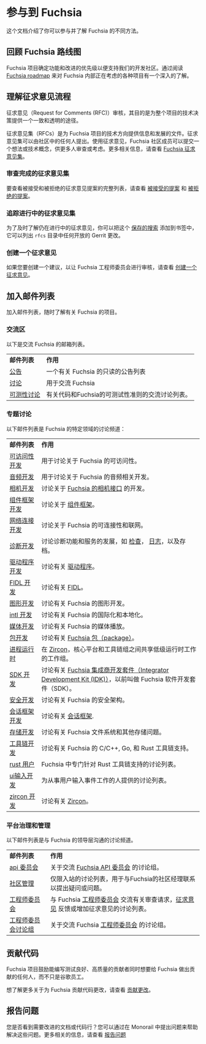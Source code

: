 <!-- # Get involved with Fuchsia -->

# 参与到 Fuchsia

<!-- This document describes the different ways you can get involved
and stay informed about Fuchsia. -->

这个文档介绍了你可以参与并了解 Fuchsia 的不同方法。

<!-- ## Review the Fuchsia roadmap -->

## 回顾 Fuchsia 路线图

<!-- The Fuchsia project prioritizes features and enhancements that support our
development community. Read the [Fuchsia roadmap](/docs/contribute/roadmap/index.md)
to get a high-level understanding of the various projects being considered
within Fuchsia. -->

Fuchsia 项目确定功能和改进的优先级以便支持我们的开发社区。通过阅读 [Fuchsia roadmap](/docs/contribute/roadmap/index.md) 来对 Fuchsia 内部正在考虑的各种项目有一个深入的了解。

<!-- ## Understand the Request for Comments (RFC) process -->

## 理解征求意见流程

<!-- The Requests for Comments (RFC) process is intended to provide a consistent and
transparent path for making project-wide technical decisions. -->

征求意见（Request for Comments (RFC)）审核，其目的是为整个项目的技术决策提供一个一致和透明的途径。

<!-- RFCs are documents that inform and build on the technical direction of the
Fuchsia project. RFCs can be proposed by anyone in the community. Using an RFC,
a Fuchsia community member can submit an idea or technical concept for broader
review or consideration. For more information, see [Fuchsia RFCs](/docs/contribute/governance/rfcs). -->

征求意见集（RFCs）是为 Fuchsia 项目的技术方向提供信息和发展的文件。征求意见集可以由社区中的任何人提出。使用征求意见，Fuchsia 社区成员可以提交一个想法或技术概念，供更多人审查或考虑。更多相关信息，请查看 [Fuchsia 征求意见集](/docs/contribute/governance/rfcs)。

<!-- ### Review completed RFCs -->

### 审查完成的征求意见集

<!-- To see a complete list of accepted and rejected RFC proposals, see [Accepted proposals](/docs/contribute/governance/rfcs#accepted)
and [Rejected proposals](/docs/contribute/governance/rfcs#rejected). -->

要查看被接受和被拒绝的征求意见提案的完整列表，请查看 [被接受的提案](/docs/contribute/governance/rfcs#accepted)
和 [被拒绝的提案](/docs/contribute/governance/rfcs#rejected)。

<!-- ### Track ongoing RFCs -->

### 追踪进行中的征求意见集

<!-- To stay up-to-date with RFCs that are still in progress, you can bookmark this [saved search](https://fuchsia-review.googlesource.com/q/dir:docs/contribute/governance/rfcs+is:open)
that lists any open Gerrit change in the `rfcs` directory. -->

为了及时了解仍在进行中的征求意见，你可以把这个 [保存的搜索](https://fuchsia-review.googlesource.com/q/dir:docs/contribute/governance/rfcs+is:open) 添加到书签中，它可以列出 `rfcs` 目录中任何开放的 Gerrit 更改。

<!-- ### Create an RFC -->

### 创建一个征求意见

<!-- If you want to create a proposal that you want the Fuchsia Eng Council to
review, see [Creating an RFC.](/docs/contribute/governance/rfcs/create_rfc.md) -->

如果您要创建一个建议，以让 Fuchsia 工程师委员会进行审核，请查看 [创建一个征求意见](/docs/contribute/governance/rfcs/create_rfc.md)。

<!-- ## Join a mailing list -->

## 加入邮件列表

<!-- Stay informed about the Fuchsia project by joining mailing lists. -->

加入邮件列表，随时了解有关 Fuchsia 的项目。

<!-- ### General discussion -->

### 交流区

<!-- The following are general Fuchsia mailing lists: -->

以下是交流 Fuchsia 的邮箱列表。

<!-- <table>
  <tr>
   <td><strong>Mailing list</strong>
   </td>
   <td><strong>Purpose</strong>
   </td>
  </tr>
  <tr>
   <td><a href="https://groups.google.com/a/fuchsia.dev/g/announce">announce</a>
   </td>
   <td>A read-only list for announcements about Fuchsia.
   </td>
  </tr>
  <tr>
   <td><a href="https://groups.google.com/a/fuchsia.dev/g/discuss">discuss</a>
   </td>
   <td>For general conversation about Fuchsia.
   </td>
  </tr>
  <tr>
   <td><a href="https://groups.google.com/a/fuchsia.dev/g/testability-discuss">testability-discuss</a>
   </td>
   <td>Discussion list for general conversation about testable code and Fuchsia’s testability rubrics.
   </td>
  </tr>
</table> -->

<table>
  <tr>
   <td><strong>邮件列表</strong>
   </td>
   <td><strong>作用</strong>
   </td>
  </tr>
  <tr>
   <td><a href="https://groups.google.com/a/fuchsia.dev/g/announce">公告</a>
   </td>
   <td>一个有关 Fuchsia 的只读的公告列表
   </td>
  </tr>
  <tr>
   <td><a href="https://groups.google.com/a/fuchsia.dev/g/discuss">讨论</a>
   </td>
   <td>用于交流 Fuchsia
   </td>
  </tr>
  <tr>
   <td><a href="https://groups.google.com/a/fuchsia.dev/g/testability-discuss">可测性讨论</a>
   </td>
   <td>有关代码和Fuchsia的可测试性准则的交流讨论列表。
   </td>
  </tr>
</table>

<!-- ### Topic discussion -->

### 专题讨论

<!-- The following mailing lists are discussion channels for specific areas of
Fuchsia: -->

以下邮件列表是 Fuchsia 的特定领域的讨论频道：

<!-- <table>
  <tr>
   <td><strong>Mailing list</strong>
   </td>
   <td><strong>Purpose</strong>
   </td>
  </tr>
  <tr>
   <td><a href="https://groups.google.com/a/fuchsia.dev/g/a11y-dev">a11y-dev</a>
   </td>
   <td>For conversation about accessibility on Fuchsia.
   </td>
  </tr>
  <tr>
   <td><a href="https://groups.google.com/a/fuchsia.dev/g/audio-dev">audio-dev</a>
   </td>
   <td>For conversation about audio on Fuchsia.
   </td>
  </tr>
  <tr>
   <td><a href="https://groups.google.com/a/fuchsia.dev/g/camera-dev">camera-dev</a>
   </td>
   <td>Discussions about the development of <a href="/reference/fidl/fuchsia.camera/index.md">Fuchsia's camera APIs</a>.
   </td>
  </tr>
  <tr>
   <td><a href="https://groups.google.com/a/fuchsia.dev/g/component-framework-dev">component-framework-dev</a>
   </td>
   <td>For conversation about <a href="/docs/glossary.md#component-framework">Component Framework</a>.
   </td>
  </tr>
  <tr>
   <td><a href="https://groups.google.com/a/fuchsia.dev/g/connectivity-dev">connectivity-dev</a>
   </td>
   <td>For conversation about connectivity and networking on Fuchsia.
   </td>
  </tr>
  <tr>
   <td><a href="https://groups.google.com/a/fuchsia.dev/g/diagnostics-dev">diagnostics-dev</a>
   </td>
   <td>
    Discussions about the development of diagnostics features and services, such as
    <a href="/docs/development/diagnostics/inspect/README.md">Inspect</a>,
    <a href="/docs/concepts/diagnostics/logs/README.md">Logs</a>, and the Archivist.
   </td>
  </tr>
  <tr>
   <td><a href="https://groups.google.com/a/fuchsia.dev/g/drivers-dev">drivers-dev</a>
   </td>
   <td>For conversation about <a href="/docs/glossary.md#driver">Drivers</a>.
   </td>
  </tr>
  <tr>
   <td><a href="https://groups.google.com/a/fuchsia.dev/g/fidl-dev">fidl-dev</a>
   </td>
   <td>For conversation about <a href="/docs/glossary.md#fidl">FIDL</a>.
   </td>
  </tr>
  <tr>
   <td><a href="https://groups.google.com/a/fuchsia.dev/g/graphics-dev">graphics-dev</a>
   </td>
   <td>For conversation about graphics on Fuchsia.
   </td>
  </tr>
  <tr>
   <td><a href="https://groups.google.com/a/fuchsia.dev/g/intl-dev">intl-dev</a>
   </td>
   <td>For conversation about internationalization and localization on Fuchsia.
   </td>
  </tr>
  <tr>
   <td><a href="https://groups.google.com/a/fuchsia.dev/g/media-dev">media-dev</a>
   </td>
   <td>For conversation about media and playback on Fuchsia.
   </td>
  </tr>
  <tr>
   <td><a href="https://groups.google.com/a/fuchsia.dev/g/pkg-dev">pkg-dev</a>
   </td>
   <td>For conversation about <a href="/docs/glossary.md#fuchsia-package">Fuchsia Packages</a>.
   </td>
  </tr>
  <tr>
   <td><a href="https://groups.google.com/a/fuchsia.dev/g/process-runtime-dev">process-runtime-dev</a>
   </td>
   <td>Working group for low-level runtime work shared between the <a href="/docs/glossary.md#zircon">Zircon</a>, Core Platform, and Toolchain teams.
   </td>
  </tr>
  <tr>
   <td><a href="https://groups.google.com/a/fuchsia.dev/g/sdk-dev">sdk-dev</a>
   </td>
   <td>For conversation about the <a href="/docs/glossary.md#fuchsia-idk">Fuchsia Integrator Development Kit (IDK)</a>, formerly called the Fuchsia SDK.
   </td>
  </tr>
  <tr>
   <td><a href="https://groups.google.com/a/fuchsia.dev/g/security-dev">security-dev</a>
   </td>
   <td>For conversation about Fuchsia’s security architecture.
   </td>
  </tr>
  <tr>
   <td><a href="https://groups.google.com/a/fuchsia.dev/g/session-framework-dev">session-framework-dev</a>
   </td>
   <td>For conversation about <a href="/docs/glossary.md#session-framework">Session Framework</a>.
   </td>
  </tr>
  <tr>
   <td><a href="https://groups.google.com/a/fuchsia.dev/g/storage-dev">storage-dev</a>
   </td>
   <td>For conversation about filesystems and other storage concerns on Fuchsia.
   </td>
  </tr>
  <tr>
   <td><a href="https://groups.google.com/a/fuchsia.dev/g/toolchain-dev">toolchain-dev</a>
   </td>
   <td>For conversation about Fuchsia’s C/C++, Go, and Rust toolchain support.
   </td>
  </tr>
  <tr>
   <td><a href="https://groups.google.com/a/fuchsia.dev/g/rust-users">rust-users</a>
   </td>
   <td>Discussion list specifically for Rust toolchain support in Fuchsia.
   </td>
  </tr>
  <tr>
   <td><a href="https://groups.google.com/a/fuchsia.dev/g/ui-input-dev">ui-input-dev</a>
   </td>
   <td>Discussion list for those working on user input events.
   </td>
  </tr>
  <tr>
   <td><a href="https://groups.google.com/a/fuchsia.dev/g/zircon-dev">zircon-dev</a>
   </td>
   <td>For conversation about <a href="/docs/glossary.md#zircon">Zircon</a>.
   </td>
  </tr>
</table> -->

<table>
  <tr>
   <td><strong>邮件列表</strong>
   </td>
   <td><strong>作用</strong>
   </td>
  </tr>
  <tr>
   <td><a href="https://groups.google.com/a/fuchsia.dev/g/a11y-dev">可访问性开发</a>
   </td>
   <td>用于讨论关于 Fuchsia 的可访问性。
   </td>
  </tr>
  <tr>
   <td><a href="https://groups.google.com/a/fuchsia.dev/g/audio-dev">音频开发</a>
   </td>
   <td>用于讨论关于 Fuchsia 的音频相关开发。
   </td>
  </tr>
  <tr>
   <td><a href="https://groups.google.com/a/fuchsia.dev/g/camera-dev">相机开发</a>
   </td>
   <td>讨论关于 <a href="/reference/fidl/fuchsia.camera/index.md">Fuchsia 的相机接口</a> 的开发。
   </td>
  </tr>
  <tr>
   <td><a href="https://groups.google.com/a/fuchsia.dev/g/component-framework-dev">组件框架开发</a>
   </td>
   <td>讨论关于 <a href="/docs/glossary.md#component-framework">组件框架</a>。
   </td>
  </tr>
  <tr>
   <td><a href="https://groups.google.com/a/fuchsia.dev/g/connectivity-dev">网络连接开发</a>
   </td>
   <td>讨论关于 Fuchsia 的可连接性和联网。
   </td>
  </tr>
  <tr>
   <td><a href="https://groups.google.com/a/fuchsia.dev/g/diagnostics-dev">诊断开发</a>
   </td>
   <td>讨论诊断功能和服务的发展，如
    <a href="/docs/development/diagnostics/inspect/README.md">检查</a>，
    <a href="/docs/concepts/diagnostics/logs/README.md">日志</a>，以及存档。
   </td>
  </tr>
  <tr>
   <td><a href="https://groups.google.com/a/fuchsia.dev/g/drivers-dev">驱动程序开发</a>
   </td>
   <td>讨论有关 <a href="/docs/glossary.md#driver">驱动程序</a>。
   </td>
  </tr>
  <tr>
   <td><a href="https://groups.google.com/a/fuchsia.dev/g/fidl-dev">FIDL 开发</a>
   </td>
   <td>讨论有关 <a href="/docs/glossary.md#fidl">FIDL</a>。
   </td>
  </tr>
  <tr>
   <td><a href="https://groups.google.com/a/fuchsia.dev/g/graphics-dev">图形开发</a>
   </td>
   <td>讨论有关 Fuchsia 的图形开发。
   </td>
  </tr>
  <tr>
   <td><a href="https://groups.google.com/a/fuchsia.dev/g/intl-dev">intl 开发</a>
   </td>
   <td>讨论有关 Fuchsia 的国际化和本地化。
   </td>
  </tr>
  <tr>
   <td><a href="https://groups.google.com/a/fuchsia.dev/g/media-dev">媒体开发</a>
   </td>
   <td>讨论有关 Fuchsia 的媒体播放。
   </td>
  </tr>
  <tr>
   <td><a href="https://groups.google.com/a/fuchsia.dev/g/pkg-dev">包开发</a>
   </td>
   <td>讨论有关 <a href="/docs/glossary.md#fuchsia-package">Fuchsia 包（package）</a>。
   </td>
  </tr>
  <tr>
   <td><a href="https://groups.google.com/a/fuchsia.dev/g/process-runtime-dev">进程运行时</a>
   </td>
   <td>在 <a href="/docs/glossary.md#zircon">Zircon</a>，核心平台和工具链组之间共享低级运行时工作的工作组。
   </td>
  </tr>
  <tr>
   <td><a href="https://groups.google.com/a/fuchsia.dev/g/sdk-dev">SDK 开发</a>
   </td>
   <td>讨论有关 <a href="/docs/glossary.md#fuchsia-idk">Fuchsia 集成商开发套件（Integrator Development Kit (IDK)）</a>，以前叫做 Fuchsia 软件开发套件（SDK）。
   </td>
  </tr>
  <tr>
   <td><a href="https://groups.google.com/a/fuchsia.dev/g/security-dev">安全开发</a>
   </td>
   <td>讨论有关 Fuchsia 的安全架构。
   </td>
  </tr>
  <tr>
   <td><a href="https://groups.google.com/a/fuchsia.dev/g/session-framework-dev">会话框架开发</a>
   </td>
   <td>讨论有关 <a href="/docs/glossary.md#session-framework">会话框架</a>.
   </td>
  </tr>
  <tr>
   <td><a href="https://groups.google.com/a/fuchsia.dev/g/storage-dev">存储开发</a>
   </td>
   <td>讨论有关 Fuchsia 文件系统和其他存储问题。
   </td>
  </tr>
  <tr>
   <td><a href="https://groups.google.com/a/fuchsia.dev/g/toolchain-dev">工具链开发</a>
   </td>
   <td>讨论有关 Fuchsia 的 C/C++, Go, 和 Rust 工具链支持。
   </td>
  </tr>
  <tr>
   <td><a href="https://groups.google.com/a/fuchsia.dev/g/rust-users">rust 用户</a>
   </td>
   <td>Fuchsia 中专门针对 Rust 工具链支持的讨论列表。
   </td>
  </tr>
  <tr>
   <td><a href="https://groups.google.com/a/fuchsia.dev/g/ui-input-dev">ui输入开发</a>
   </td>
   <td>为从事用户输入事件工作的人提供的讨论列表。
   </td>
  </tr>
  <tr>
   <td><a href="https://groups.google.com/a/fuchsia.dev/g/zircon-dev">zircon 开发</a>
   </td>
   <td>讨论有关 <a href="/docs/glossary.md#zircon">Zircon</a>。
   </td>
  </tr>
</table>

<!-- ### Platform governance and management -->

### 平台治理和管理

<!-- The following mailing lists are discussion channels for communicating with
Fuchsia’s leadership: -->

以下邮件列表是与 Fuchsia 的领导层沟通的讨论频道。

<!-- <table>
  <tr>
   <td><strong>Mailing list</strong>
   </td>
   <td><strong>Purpose</strong>
   </td>
  </tr>
  <tr>
   <td><a href="https://groups.google.com/a/fuchsia.dev/g/api-council">api-council</a>
   </td>
   <td>Discussion list for communicating with the <a href="/docs/contribute/governance/api_council.md">Fuchsia API Council</a>.
   </td>
  </tr>
  <tr>
   <td><a href="https://groups.google.com/a/fuchsia.dev/g/community-managers">community-managers</a>
   </td>
   <td>Inbound-only discussion list for contacting Fuchsia’s Community Managers with concerns or questions.
   </td>
  </tr>
  <tr>
   <td><a href="https://groups.google.com/a/fuchsia.dev/g/eng-council">eng-council</a>
   </td>
   <td>Discussion list for communicating with the Fuchsia <a href="/docs/contribute/governance/eng_council.md">Eng Council</a> about review requests, <a href="/docs/contribute/governance/rfcs.md">RFC</a> feedback, or RFC escalations.
   </td>
  </tr>
  <tr>
   <td><a href="https://groups.google.com/a/fuchsia.dev/g/eng-council-discuss">eng-council-discuss</a>
   </td>
   <td>Discussion list for communicating with the Fuchsia <a href="/docs/contribute/governance/eng_council.md">Eng Council</a>.
   </td>
  </tr>
</table> -->

<table>
  <tr>
   <td><strong>邮件列表</strong>
   </td>
   <td><strong>作用</strong>
   </td>
  </tr>
  <tr>
   <td><a href="https://groups.google.com/a/fuchsia.dev/g/api-council">api 委员会</a>
   </td>
   <td>关于交流 <a href="/docs/contribute/governance/api_council.md">Fuchsia API 委员会</a> 的讨论组。
   </td>
  </tr>
  <tr>
   <td><a href="https://groups.google.com/a/fuchsia.dev/g/community-managers">社区管理</a>
   </td>
   <td>仅限入站的讨论列表，用于与Fuchsia的社区经理联系以提出疑问或问题。
   </td>
  </tr>
  <tr>
   <td><a href="https://groups.google.com/a/fuchsia.dev/g/eng-council">工程师委员会</a>
   </td>
   <td>与 Fuchsia <a href="/docs/contribute/governance/eng_council.md">工程师委员会</a> 交流有关审查请求，<a href="/docs/contribute/governance/rfcs.md">征求意见</a> 反馈或增加征求意见的讨论列表。
   </td>
  </tr>
  <tr>
   <td><a href="https://groups.google.com/a/fuchsia.dev/g/eng-council-discuss">工程师委员会讨论组</a>
   </td>
   <td>关于交流 Fuchsia <a href="/docs/contribute/governance/eng_council.md">工程师委员会</a> 的讨论组。
   </td>
  </tr>
</table>

<!-- ## Contribute code -->

## 贡献代码

<!-- The Fuchsia project encourages well-tested, high-quality contributions from
anyone who wants to contribute to Fuchsia, not just from Googlers. -->

Fuchsia 项目鼓励能编写测试良好、高质量的贡献者同时想要给 Fuchsia 做出贡献的任何人，而不只是谷歌员工。

<!-- To learn more about how to contribute a code change to Fuchsia, see [Contribute changes](/docs/development/source_code/contribute_changes.md). -->

想了解更多关于为 Fuchsia 贡献代码更改，请查看 [贡献更改](/docs/development/source_code/contribute_changes.md)。

<!-- ## Report an issue -->

## 报告问题

<!-- Did you see a line of documentation or code that you think needs to be improved?
You can help get these kinds of concerns resolved by filing an issue in Monorail.
For more information, see [Report an Issue](/docs/contribute/report-issue.md). -->

您是否看到需要改进的文档或代码行？您可以通过在 Monorail 中提出问题来帮助解决这些问题。更多相关的信息，请查看 [报告问题](/docs/contribute/report-issue.md)
